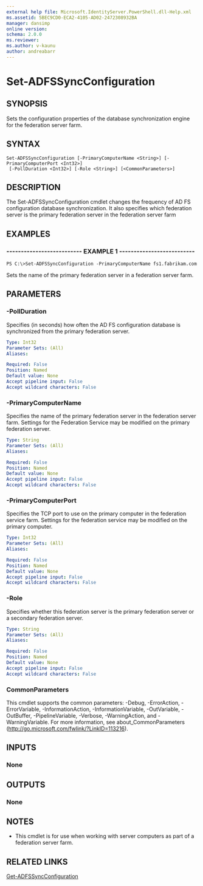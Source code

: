 ```yaml
---
external help file: Microsoft.IdentityServer.PowerShell.dll-Help.xml
ms.assetid: 5BEC9CD0-ECA2-4105-AD02-2472308932BA
manager: dansimp
online version: 
schema: 2.0.0
ms.reviewer:
ms.author: v-kaunu
author: andreabarr
---
```


# Set-ADFSSyncConfiguration

## SYNOPSIS
Sets the configuration properties of the database synchronization engine for the federation server farm.

## SYNTAX

```
Set-ADFSSyncConfiguration [-PrimaryComputerName <String>] [-PrimaryComputerPort <Int32>]
 [-PollDuration <Int32>] [-Role <String>] [<CommonParameters>]
```

## DESCRIPTION
The Set-ADFSSyncConfiguration cmdlet changes the frequency of AD FS configuration database synchronization.
It also specifies which federation server is the primary federation server in the federation server farm

## EXAMPLES

### -------------------------- EXAMPLE 1 --------------------------
```
PS C:\>Set-ADFSSyncConfiguration -PrimaryComputerName fs1.fabrikam.com
```

Sets the name of the primary federation server in a federation server farm.

## PARAMETERS

### -PollDuration
Specifies (in seconds) how often the AD FS configuration database is synchronized from the primary federation server.

```yaml
Type: Int32
Parameter Sets: (All)
Aliases: 

Required: False
Position: Named
Default value: None
Accept pipeline input: False
Accept wildcard characters: False
```

### -PrimaryComputerName
Specifies the name of the primary federation server in the federation server farm.
Settings for the Federation Service may be modified on the primary federation server.

```yaml
Type: String
Parameter Sets: (All)
Aliases: 

Required: False
Position: Named
Default value: None
Accept pipeline input: False
Accept wildcard characters: False
```

### -PrimaryComputerPort
Specifies the TCP port to use on the primary computer in the federation service farm.
Settings for the federation service may be modified on the primary computer.

```yaml
Type: Int32
Parameter Sets: (All)
Aliases: 

Required: False
Position: Named
Default value: None
Accept pipeline input: False
Accept wildcard characters: False
```

### -Role
Specifies whether this federation server is the primary federation server or a secondary federation server.

```yaml
Type: String
Parameter Sets: (All)
Aliases: 

Required: False
Position: Named
Default value: None
Accept pipeline input: False
Accept wildcard characters: False
```

### CommonParameters
This cmdlet supports the common parameters: -Debug, -ErrorAction, -ErrorVariable, -InformationAction, -InformationVariable, -OutVariable, -OutBuffer, -PipelineVariable, -Verbose, -WarningAction, and -WarningVariable. For more information, see about_CommonParameters (http://go.microsoft.com/fwlink/?LinkID=113216).

## INPUTS

### None

## OUTPUTS

### None

## NOTES
* This cmdlet is for use when working with server computers as part of a federation server farm.

## RELATED LINKS

[Get-ADFSSyncConfiguration](./Get-ADFSSyncConfiguration.md)

